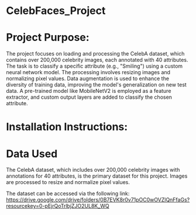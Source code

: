 # CelebFaces_Project

# Project Purpose:
The project focuses on loading and processing the CelebA dataset, which contains over 200,000 celebrity images, each annotated with 40 attributes. The task is to classify a specific attribute (e.g., "Smiling") using a custom neural network model. The processing involves resizing images and normalizing pixel values. Data augmentation is used to enhance the diversity of training data, improving the model's generalization on new test data. A pre-trained model like MobileNetV2 is employed as a feature extractor, and custom output layers are added to classify the chosen attribute.

# Installation Instructions:

# Data Used
The CelebA dataset, which includes over 200,000 celebrity images with annotations for 40 attributes, is the primary dataset for this project. Images are processed to resize and normalize pixel values.

The dataset can be accessed via the following link: https://drive.google.com/drive/folders/0B7EVK8r0v71pOC0wOVZlQnFfaGs?resourcekey=0-pEjrQoTrlbjZJO2UL8K_WQ

